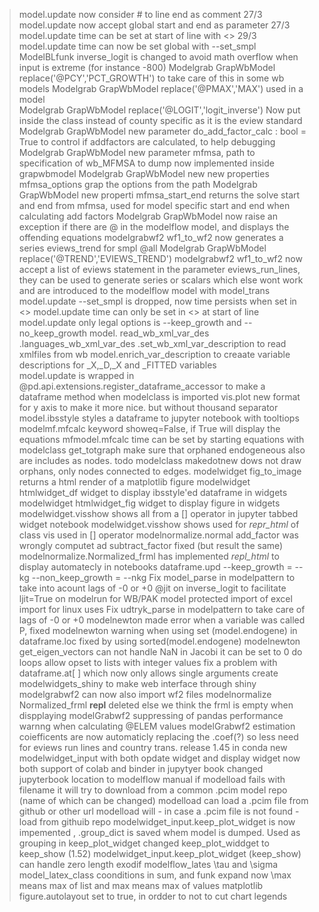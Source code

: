 >model.update now consider # to line end as comment 27/3 
>model.update now accept global start and end as parameter 27/3 
>model.update time can be set at start of line with <>  29/3
>model.update time can now be set global with --set_smpl 
>ModelBLfunk inverse_logit is changed to avoid math overflow when input is extreme (for instance -800)
>Modelgrab GrapWbModel replace('@PCY','PCT_GROWTH') to take care of this in some wb models 
>Modelgrab GrapWbModel replace('@PMAX','MAX') used in a model  
>Modelgrab GrapWbModel replace('@LOGIT','logit_inverse') Now put inside the class instead of county specific as it is the eview standard
>Modelgrab GrapWbModel new parameter  do_add_factor_calc     : bool = True to control if addfactors are calculated, to help debugging 
>Modelgrab GrapWbModel new parameter  mfmsa, path to specification of wb_MFMSA to dump now implemented inside grapwbmodel 
>Modelgrab GrapWbModel new new properties mfmsa_options grap the options from the path 
>Modelgrab GrapWbModel new properti   mfmsa_start_end returns the solve start and end from mfmsa, used for model specific start and end when calculating add factors 
>Modelgrab GrapWbModel now raise an exception if there are @ in the modelflow model, and displays the offending equations 
>modelgrabwf2 wf1_to_wf2 now generates a series eviews_trend for smpl @all 
>Modelgrab GrapWbModel replace('@TREND','EVIEWS_TREND') 
>modelgrabwf2 wf1_to_wf2 now accept a list of eviews statement in the parameter eviews_run_lines,  they can be used to generate series or scalars which else wont work and are introduced to the modelflow model with model_trans 
model.update --set_smpl is dropped, now time persists when set in <> 
model.update time can only be set in <> at start of line
model.update only legal options is --keep_growth and --no_keep_growth 
model. read_wb_xml_var_des .languages_wb_xml_var_des  .set_wb_xml_var_description to read xmlfiles from wb
model.enrich_var_description to creaate variable descriptions for _X,_D,_X and _FITTED variables   
model.update is wrapped in @pd.api.extensions.register_dataframe_accessor to make a dataframe method when modelclass is imported 
vis.plot new format for y axis to make it more nice. but without thousand separator 
model.ibsstyle styles a dataframe to jupyter notebook with tooltiops 
modelmf.mfcalc keyword showeq=False, if True will display the equations 
mfmodel.mfcalc time can be set by starting equations with <start end> 
modelclass get_totgraph make sure that orphaned endogeneous also are includes as nodes. 
todo modelclass makedotnew dows not draw orphans, only nodes connected to edges. 
modelwidget fig_to_image returns a html render of a matplotlib figure
modelwidget htmlwidget_df widget to display ibsstyle'ed dataframe in widgets 
modelwidget htmlwidget_fig  widget to display figure in widgets 
modelwidget.visshow shows all from a [] operator in jupyter tabbed widget notebook 
modelwidget.visshow shows used for _repr_html_ of class vis used in [] operator 
modelnormalize.normal add_factor was wrongly computet ad subtract_factor fixed (but result the same)
modelnormalize.Normalized_frml has implemented _repl_html_ to display automatecly in notebooks 
dataframe.upd --keep_growth = --kg --non_keep_growth = --nkg
Fix model_parse in modelpattern to take into acount lags of -0 or +0 
@jit on inverse_logit to facilitate ljit=True on modelrun for WB/PAK model
protected import of excel import for linux uses 
Fix udtryk_parse  in modelpattern to take care of lags of -0 or +0
modelnewton made error when a variable was called P, fixed 
modelnewton warning when using set (model.endogene) in dataframe.loc fixed by using sorted(model.endogene)
modelnewton get_eigen_vectors can not handle NaN in Jacobi it can be set to 0 
do loops allow opset to lists with integer values 
fix a problem with  dataframe.at[ ] which now only allows single arguments 
create modelwidgets_shiny to make web interface through shiny 
modelgrabwf2 can now also import wf2 files 
modelnormalize Normalized_frml __repl__ deleted else we think the frml is empty when dispplaying 
modelGrabwf2 suppressing of pandas performance warnng when calculating @ELEM values 
modelGrabwf2 estimation coiefficents are now automaticly replacing the <equattion>.coef(?) so less need for eviews run lines and country trans. 
release 1.45 in conda 
new modelwidget_input with both opdate widget and display widget 
now both support of colab and binder in jupytyer book 
changed jupyterbook location to modelflow manual
if modelload fails with filename it will try to download from a common .pcim model repo (name of which can be changed)
modelload can load a .pcim file from github or other url 
modelload will - in case a .pcim file is not found - load from githuib repo 
modelwidget_input.keep_plot_widget is now impemented , 
.group_dict is saved whem model is dumped. Used as grouping in keep_plot_widget 
changed keep_plot_widdget to keep_show  (1.52)
modelwidget_input.keep_plot_widget (keep_show) can handle zero length exodif
modelflow_lates \tau and \sigma
model_latex_class coonditions in sum, and funk expand 
now \max means max of list and max means max of values 
matplotlib figure.autolayout set to true, in ordder to not to cut chart legends 


